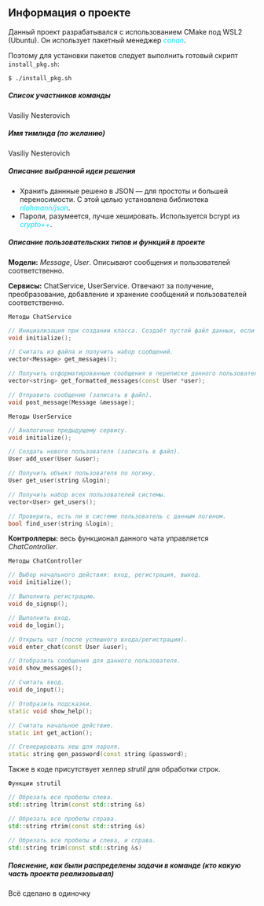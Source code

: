 ## Информация о проекте

Данный проект разрабатывался с использованием CMake под WSL2 (Ubuntu). Он использует пакетный
менеджер *<span style="color:#03dbfc">conan</span>*.

Поэтому для установки пакетов следует выполнить готовый скрипт `install_pkg.sh`:

```shell
$ ./install_pkg.sh
```

##### Список участников команды

Vasiliy Nesterovich

##### Имя тимлида (по желанию)

Vasiliy Nesterovich

##### Описание выбранной идеи решения

- Хранить даннные решено в JSON — для простоты и большей переносимости. С этой целью установлена
  библиотека *<span style="color:#03dbfc">nlohmann/json</span>*.
- Пароли, разумеется, лучше хешировать. Используется bcrypt из *<span style="color:#03dbfc">crypto++</span>*.

##### Описание пользовательских типов и функций в проекте

**Модели:** _Message_, _User_. Описывают сообщения и пользователей соответственно.

**Сервисы:** ChatService, UserService. Отвечают за получение, преобразование, добавление и хранение сообщений и
пользователей соответственно.

`Методы ChatService`

```c++
// Инициализация при создании класса. Создаёт пустой файл данных, если его ещё нет.
void initialize();

// Считать из файла и получить набор сообщений.
vector<Message> get_messages();

// Получить отформатированные сообщения в переписке данного пользователя.
vector<string> get_formatted_messages(const User *user);

// Отправить сообщение (записать в файл).
void post_message(Message &message);
```

`Методы UserService`

```c++
// Аналогично предыдущему сервису.
void initialize();

// Создать нового пользователя (записать в файл).
User add_user(User &user);

// Получить объект пользователя по логину.
User get_user(string &login);

// Получить набор всех пользователей системы.
vector<User> get_users();

// Проверить, есть ли в системе пользователь с данным логином.
bool find_user(string &login);
```

**Контроллеры:** весь функционал данного чата управляется _ChatController_.

`Методы ChatController`

```c++
// Выбор начального действия: вход, регистрация, выход.
void initialize();

// Выполнить регистрацию.
void do_signup();

// Выполнить вход.
void do_login();

// Открыть чат (после успешного входа/регистрации).
void enter_chat(const User &user);

// Отобразить сообщения для данного пользователя.
void show_messages();

// Считать ввод.
void do_input();

// Отобразить подсказки.
static void show_help();

// Считать начальное действие.
static int get_action();

// Сгенерировать хеш для пароля.
static string gen_password(const string &password);
```

Также в коде присутствует хелпер _strutil_ для обработки строк.

`Функции strutil`

```c++
// Обрезать все пробелы слева.
std::string ltrim(const std::string &s)

// Обрезать все пробелы справа.
std::string rtrim(const std::string &s)

// Обрезать все пробелы и слева, и справа.
std::string trim(const std::string &s)
```

##### Пояснение, как были распределены задачи в команде (кто какую часть проекта реализовывал)

Всё сделано в одиночку